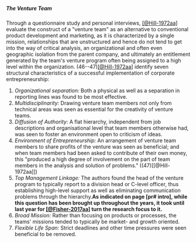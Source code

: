 ##### The Venture Team

Through a questionnaire study and personal interviews, [[@Hill-1972aa]](t) evaluate the construct of a "venture team" as an alternative to conventional product development and marketing, as it is characterized by a single mission, relationships that are unstructured and hence do not tend to get into the way of critical analysis, an organizational and often even geographic isolation from the parent company, and ultimately an entitlement generated by the team's venture program often being assigned to a high level within the organization. (46--47)[[@Hill-1972aa]](t) identify seven structural characteristics of a successful implementation of corporate entrepreneurship:


1. *Organizational separation:* Both a physical as well as a separation in reporting lines was found to be most effective.
2. *Multidisciplinarity:* Drawing venture team members not only from technical areas was seen as essential for the creativity of venture teams.
3. *Diffusion of Authority:* A flat hierarchy, independent from job descriptions and organisational level that team members otherwise had, was seen to foster an environment open to criticism of ideas.
4. *Environment of Entrepreneurship:* An arrangement of venture team members to share profits of the venture was seen as beneficial; and when team members had been asked to contribute of their own money, this "produced a high degree of involvement on the part of team members in the analysis and solution of problems." ((47)[[@Hill-1972aa]])
5. *Top Management Linkage:* The authors found the head of the venture program to typically report to a division head or C-level officer, thus establishing high-level support as well as eliminating communication problems through the hierarchy.__As indicated on page [pr# intro], while this question has been brought up throughout the years, it took until last year for [[@Fisher-2017aa]](t) turn the research focus to it.__
6. *Broad Mission:* Rather than focusing on products or processes, the teams' missions tended to typically be market- and growth oriented.
7. *Flexible Life Span:* Strict deadlines and other time pressures were seen beneficial to be removed.

